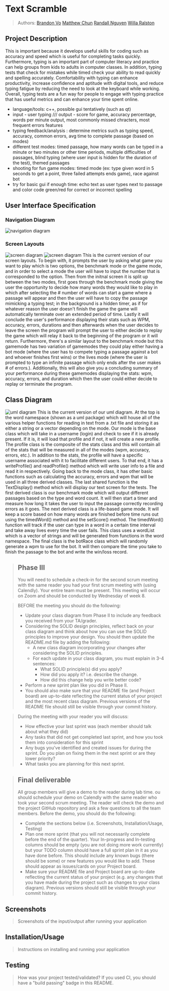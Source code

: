 # Text Scramble
 
> Authors: [Brandon Vo](https://github.com/bxnvo)
> [Matthew Chun](https://github.com/matthwchun)
> [Randall Nguyen](https://github.com/1rwen)
> [Willa Ralston](https://github.com/chairfu)

## Project Description
This is important because it develops useful skills for coding such as accuracy and speed which is useful for completing tasks quickly. Furthermore, typing is an important part of computer literacy and practice can help groups from kids to adults in computer classes. In addition, typing tests that check for mistakes while timed check your ability to read quickly and spelling accurately. Comfortability with typing can enhance productivity, increase confidence and aptitude with digital tools, and reduce typing fatigue by reducing the need to look at the keyboard while working. Overall, typing tests are a fun way for people to engage with typing practice that has useful metrics and can enhance your time spent online. 
- language/tools: c++, possible gui tentatively (such as qt)
- input - user typing  /// output - score for game, accuracy percentage, words per minute output, most commonly missed chracters, most frequent errors
features
- typing feedback/analysis : determine metrics such as typing speed, accuracy, common errors, avg time to complete passage (based on modes)
- different test modes: timed passage, how many words can be typed in a minute or two minutes or other time periods, multiple difficulties of passages, blind typing (where user input is hidden for the duration of the test), themed passages
- shooting for fun game modes: timed mode (ex: type given word in 5 seconds to get a point, three failed attempts ends game), race against bot
- try for basic gui if enough time: echo text as user types next to passage and color code green/red for correct or incorrect spelling

## User Interface Specification

### Navigation Diagram
![navigation diagram](https://github.com/cs100/final-project-rnguy137-mchun082-bvo024-wrals001/blob/master/Typing%20Project%20User%20Interface%20Specification.png?raw=true)

### Screen Layouts
![screen diagram](screenlayout1.jpg)
![screen diagram](screenlayout2.jpg)
This is the current version of our screen layouts. To begin with, it prompts the user by asking what game you want to play which is two options, the benchmark mode or the game mode, and in order to select a mode the user will have to input the number that is corresponded to the option. Then from the initnal screen it is split up between the two modes, first goes through the benchmark mode giving the user the opportunity to decide how many words they would like to play in which after selecting the # number of words can start a game where a passage will appear and then the user will have to copy the passage mimicking a typing test; in the background is a hidden timer, as if for whatever reason the user doesn't finish the game the game will automatically terminate over an extended period of time. Lastly it will conclude the user's performance displaying their stats such as WPM, accuracy, errors, durations and then afterwards when the user decides to leave the screen the program will prompt the user to either decide to replay the game which will relay it back to the beginning of the program or it will return. Furthermore, there's a similar layout to the benchmark mode but this gamemode has two variation of gamemodes they could play either having a bot mode (where the user has to compete typing a passage against a bot and whoever finishes first wins) or the lives mode (where the user is prompted to type an infinite passage which only ends after the user makes # of errors.). Additionally, this will also give you a concluding summary of your performance during these gamemodes displaying the stats: wpm, accuracy, errors, and duration which then the user could either decide to replay or terminate the program.

## Class Diagram
![uml diagram](https://github.com/cs100/final-project-rnguy137-mchun082-bvo024-wrals001/assets/79384814/71a7bc84-38ce-4152-8d0c-ecf3c9a334b4)
This is the current version of our uml diagram. At the top is the word namespace (shown as a uml package) which will house all of the various helper functions for reading in text from a .txt file and storing it as either a string or a vector<string> depending on the mode. Our mode is the base class which will take in a username (login) and check to see if it is already present. If it is, it will load that profile and if not, it will create a new profile. The profile class is the composite of the stats class and this will contain all of the stats that will be measured in all of the modes (wpm, accuracy, errors, etc.). In addition to the stats, the profile will have a specific username associated with it to facilitate different users. To that end, it has a writeProfile() and readProfile() method which will write user info to a file and read it in respectively. Going back to the mode class, it has other basic functions such as calculating the accuracy, errors and wpm that will be used in all three derived classes. The last shared function is the TextDisplay() method which will display our text screen for the tests. The first derived class is our benchmark mode which will output different passages based on the type and word count. It will then start a timer and measure how long it takes the user to input the passage correctly recording errors as it goes. The next derived class is a life-based game mode. It will keep a score based on how many words are finished before time runs out using the timedWord() method and the setScore() method. The timedWord() function will track if the user can type in a word in a certain time interval and take away lives every time the user fails. This class uses a wordList which is a vector of strings and will be generated from functions in the word namespace. The final class is the botRace class which will randomly generate a wpm to use for the bot. It will then compare the time you take to finish the passage to the bot and write the win/loss record. 
 
 > ## Phase III
 > You will need to schedule a check-in for the second scrum meeting with the same reader you had your first scrum meeting with (using Calendly). Your entire team must be present. This meeting will occur on Zoom and should be conducted by Wednesday of week 8.
 
 > BEFORE the meeting you should do the following:
 > * Update your class diagram from Phase II to include any feedback you received from your TA/grader.
 > * Considering the SOLID design principles, reflect back on your class diagram and think about how you can use the SOLID principles to improve your design. You should then update the README.md file by adding the following:
 >   * A new class diagram incorporating your changes after considering the SOLID principles.
 >   * For each update in your class diagram, you must explain in 3-4 sentences:
 >     * What SOLID principle(s) did you apply?
 >     * How did you apply it? i.e. describe the change.
 >     * How did this change help you write better code?
 > * Perform a new sprint plan like you did in Phase II.
 > * You should also make sure that your README file (and Project board) are up-to-date reflecting the current status of your project and the most recent class diagram. Previous versions of the README file should still be visible through your commit history.
 
> During the meeting with your reader you will discuss: 
 > * How effective your last sprint was (each member should talk about what they did)
 > * Any tasks that did not get completed last sprint, and how you took them into consideration for this sprint
 > * Any bugs you've identified and created issues for during the sprint. Do you plan on fixing them in the next sprint or are they lower priority?
 > * What tasks you are planning for this next sprint.

 
 > ## Final deliverable
 > All group members will give a demo to the reader during lab time. ou should schedule your demo on Calendly with the same reader who took your second scrum meeting. The reader will check the demo and the project GitHub repository and ask a few questions to all the team members. 
 > Before the demo, you should do the following:
 > * Complete the sections below (i.e. Screenshots, Installation/Usage, Testing)
 > * Plan one more sprint (that you will not necessarily complete before the end of the quarter). Your In-progress and In-testing columns should be empty (you are not doing more work currently) but your TODO column should have a full sprint plan in it as you have done before. This should include any known bugs (there should be some) or new features you would like to add. These should appear as issues/cards on your Project board.
 > * Make sure your README file and Project board are up-to-date reflecting the current status of your project (e.g. any changes that you have made during the project such as changes to your class diagram). Previous versions should still be visible through your commit history. 
 
 ## Screenshots
 > Screenshots of the input/output after running your application
 ## Installation/Usage
 > Instructions on installing and running your application
 ## Testing
 > How was your project tested/validated? If you used CI, you should have a "build passing" badge in this README.
 
